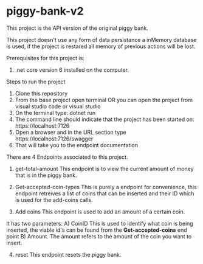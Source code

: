 # piggy-bank-v2

This project is the API version of the original piggy bank.

This project doesn't use any form of data persistance a inMemory database is used, if the project is restared all memory of previous actions will be lost.

Prerequisites for this project is:
  1) .net core version 6 installed on the computer.

Steps to run the project
  1) Clone this repository
  2) From the base project open terminal OR you can open the project from visual studio code or visual studio
  3) On the terminal type: dotnet run
  4) The command line should indicate that the project has been started on: https://localhost:7126
  5) Open a browser and in the URL section type https://localhost:7126/swagger
  6) That will take you to the endpoint documentation

There are 4 Endpoints associated to this project.

1) get-total-amount
  This endpoint is to view the current amount of money that is in the piggy bank.

2) Get-accepted-coin-types
 This is purely a endpoint for convenience, this endpoint retreives a list of coins that can be inserted and their ID which is used for the add-coins calls.
 
3) Add coins
  This endpoint is used to add an amount of a certain coin. 
  
  It has two parameters: 
  A) CoinID 
    This is used to identify what coin is being inserted, the viable id's can be found from the <b>Get-accepted-coins</b> end point
  B) Amount. 
  The amount refers to the amount of the coin you want to insert. 
  
4) reset
This endpoint resets the piggy bank.  
   

